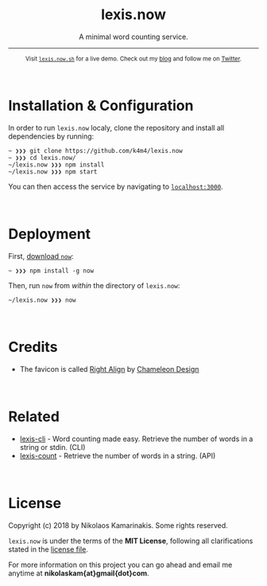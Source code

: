 <h1 align="center">lexis.now</h1>

<p align="center">A minimal word counting service.</p>

---

<p align="center">
	<sub>Visit <a href="https://lexis.now.sh"><code>lexis.now.sh</code></a> for a live demo. Check out my <a href="https://nikolaskama.me">blog</a> and follow me on <a href="https://twitter.com/nikolaskama">Twitter</a>.</sub>
</p>


<br>

# Installation & Configuration

In order to run `lexis.now` localy, clone the repository and install all dependencies by running:

```
~ ❯❯❯ git clone https://github.com/k4m4/lexis.now
~ ❯❯❯ cd lexis.now/
~/lexis.now ❯❯❯ npm install
~/lexis.now ❯❯❯ npm start
```

You can then access the service by navigating to [`localhost:3000`](http://localhost:3000/).


<br>

# Deployment

First, [download `now`](https://zeit.co/download):

```
~ ❯❯❯ npm install -g now
```

Then, run `now` from *within* the directory of `lexis.now`:

```
~/lexis.now ❯❯❯ now
```


<br>

# Credits

- The favicon is called [Right Align](https://thenounproject.com/search/?q=word%20counter&i=377289) by [Chameleon Design](https://thenounproject.com/Chamedesign)


<br>

# Related

- [lexis-cli](https://github.com/k4m4/lexis-cli) - Word counting made easy. Retrieve the number of words in a string or stdin. (CLI)
- [lexis-count](https://github.com/k4m4/lexis-count) - Retrieve the number of words in a string. (API)


<br>

# License

Copyright (c) 2018 by Nikolaos Kamarinakis. Some rights reserved.

`lexis.now` is under the terms of the **MIT License**, following all clarifications stated in the [license file](license.md).

For more information on this project you can go ahead and email me anytime at **nikolaskam{at}gmail{dot}com**.